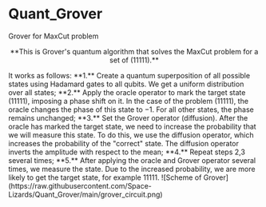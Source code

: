 # Quant_Grover
Grover for MaxCut problem
<p align="center">
    **This is Grover's quantum algorithm that solves the MaxCut problem for a set of (11111).**  
</p>
It works as follows:
**1.** Create a quantum superposition of all possible states using Hadamard gates to all qubits. We get a uniform distribution over all states;  
**2.** Apply the oracle operator to mark the target state (11111), imposing a phase shift on it. In the case of the problem (11111), the oracle changes the phase of this state to −1. For all other states, the phase remains unchanged;  
**3.** Set the Grover operator (diffusion). After the oracle has marked the target state, we need to increase the probability that we will measure this state. To do this, we use the diffusion operator, which increases the probability of the "correct" state. The diffusion operator inverts the amplitude with respect to the mean;  
**4.** Repeat steps 2,3 several times;  
**5.** After applying the oracle and Grover operator several times, we measure the state. Due to the increased probability, we are more likely to get the target state, for example 11111.  
![Scheme of Grover](https://raw.githubusercontent.com/Space-Lizards/Quant_Grover/main/grover_circuit.png)
